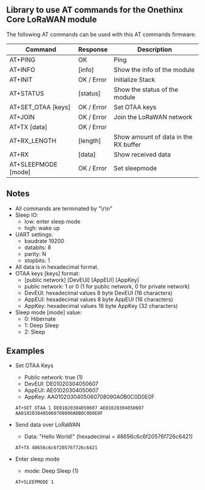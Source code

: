 ## Library to use AT commands for the Onethinx Core LoRaWAN module

The following AT commands can be used with this AT commands firmware:

| Command             | Response   | Description                          |
|---------------------|------------|--------------------------------------|
| AT+PING             | OK         | Ping                                 |
| AT+INFO             | [info]     | Show the info of the module          |
| AT+INIT             | OK / Error | Initialize Stack                     |
| AT+STATUS           | [status]   | Show the status of the module        |
| AT+SET_OTAA [keys]  | OK / Error | Set OTAA keys                        |
| AT+JOIN             | OK / Error | Join the LoRaWAN network             |
| AT+TX [data]        | OK / Error |                                      |
| AT+RX_LENGTH        | [length]   | Show amount of data in the RX buffer |
| AT+RX               | [data]     | Show received data                   |
| AT+SLEEPMODE [mode] | OK / Error | Set sleepmode                        |

## Notes
- All commands are terminated by "\r\n"
- Sleep IO: 
    - low: enter sleep mode
    - high: wake up
- UART settings: 
    - baudrate 19200
    - databits: 8
    - parity: N
    - stopbits: 1
- All data is in hexadecimal format.
- OTAA keys [keys] format:
    - [public network] [DevEUI] [AppEUI] [AppKey]
    - public network: 1 or 0 (1 for public network, 0 for private network)
    - DevEUI: hexadecimal values 8 byte DevEUI (16 characters)
    - AppEUI: hexadecimal values 8 byte AppEUI (16 characters)
    - AppKey: hexadecimal values 16 byte AppKey (32 characters)
- Sleep mode [mode] value:
    - 0: Hibernate
    - 1: Deep Sleep	
    - 2: Sleep
    
## Examples

- Set OTAA Keys
    - Public network: true (1)
    - DevEUI: DE01020304050607
    - AppEUI: AE01020304050607
    - AppKey: AA0102030405060708090A0B0C0D0E0F
   
    ```AT+SET_OTAA 1 DE01020304050607 AE01020304050607 AA0102030405060708090A0B0C0D0E0F```


- Send data over LoRaWAN
    - Data: "Hello World!" (hexadecimal = 48656c6c6f20576f726c6421)
    
    ```AT+TX 48656c6c6f20576f726c6421```


- Enter sleep mode
    - mode: Deep Sleep (1)
    
    ```AT+SLEEPMODE 1```
